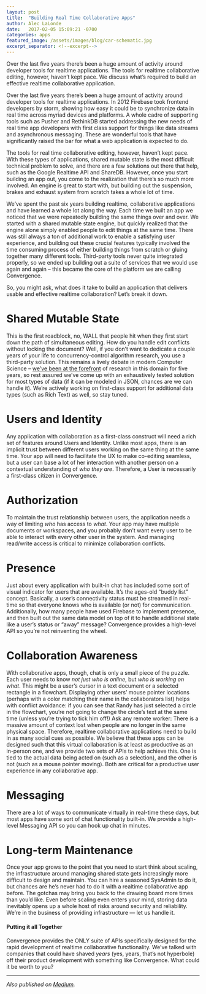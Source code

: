 ```yaml
---
layout: post
title:  "Building Real Time Collaborative Apps"
author: Alec LaLonde
date:   2017-02-05 15:09:21 -0700
categories: apps
featured_image: /assets/images/blog/car-schematic.jpg
excerpt_separator: <!--excerpt-->
---
```

Over the last five years there’s been a huge amount of activity around developer tools for realtime applications. The tools for realtime collaborative editing, however, haven’t kept pace. We discuss what’s required to build an effective realtime collaborative application.
<!--excerpt-->

Over the last five years there’s been a huge amount of activity around developer tools for realtime applications. In 2012 Firebase took frontend developers by storm, showing how easy it could be to synchronize data in real time across myriad devices and platforms. A whole cadre of supporting tools such as Pusher and RethinkDB started addressing the new needs of real time app developers with first class support for things like data streams and asynchronous messaging. These are wonderful tools that have significantly raised the bar for what a web application is expected to do.

The tools for real time collaborative editing, however, haven’t kept pace. With these types of applications, shared mutable state is the most difficult technical problem to solve, and there are a few solutions out there that help, such as the Google Realtime API and ShareDB. However, once you start building an app out, you come to the realization that there’s so much more involved. An engine is great to start with, but building out the suspension, brakes and exhaust system from scratch takes a whole lot of time.

We’ve spent the past six years building realtime, collaborative applications and have learned a whole lot along the way. Each time we built an app we noticed that we were repeatedly building the same things over and over. We started with a shared mutable state engine, but quickly realized that the engine alone simply enabled people to edit things at the same time. There was still always a ton of additional work to enable a satisfying user experience, and building out these crucial features typically involved the time consuming process of either building things from scratch or gluing together many different tools. Third-party tools never quite integrated properly, so we ended up building out a suite of services that we would use again and again – this became the core of the platform we are calling Convergence.

So, you might ask, what does it take to build an application that delivers usable and effective realtime collaboration? Let’s break it down.

# Shared Mutable State

This is the first roadblock, no, WALL that people hit when they first start down the path of simultaneous editing. How do you handle edit conflicts without locking the document? Well, if you don’t want to dedicate a couple years of your life to concurrency-control algorithm research, you use a third-party solution. This remains a lively debate in modern Computer Science – [we’ve been at the forefront](https://dl.acm.org/citation.cfm?id=2558861) of research in this domain for five years, so rest assured we’ve come up with an exhaustively tested solution for most types of data (if it can be modeled in JSON, chances are we can handle it). We’re actively working on first-class support for additional data types (such as Rich Text) as well, so stay tuned.

# Users and Identity

Any application with collaboration as a first-class construct will need a rich set of features around Users and Identity. Unlike most apps, there is an implicit trust between different users working on the same thing at the same time. Your app will need to facilitate the UX to make co-editing seamless, but a user can base a lot of her interaction with another person on a contextual understanding of _who they are_. Therefore, a User is necessarily a first-class citizen in Convergence.

# Authorization

To maintain the trust relationship between users, the application needs a way of limiting _who_ has access to _what_. Your app may have multiple documents or workspaces, and you probably don’t want every user to be able to interact with every other user in the system. And managing read/write access is critical to minimize collaboration conflicts.

# Presence

Just about every application with built-in chat has included some sort of visual indicator for users that are available. It’s the ages-old “buddy list” concept. Basically, a user’s connectivity status must be streamed in real-time so that everyone knows who is available (or not) for communication. Additionally, how many people have used Firebase to implement presence, and then built out the same data model on top of it to handle additional state like a user’s status or “away” message? Convergence provides a high-level API so you’re not reinventing the wheel.

# Collaboration Awareness

With collaborative apps, though, chat is only a small piece of the puzzle. Each user needs to know _not just who is online_, but _who is working on what_. This might be a user’s cursor in a text document or a selected rectangle in a flowchart. Displaying other users’ mouse pointer locations (perhaps with a color matching their name in the collaborators list) helps with conflict avoidance: if you can see that Randy has just selected a circle in the flowchart, you’re not going to change the circle’s text at the same time (unless you’re trying to tick him off!) Ask any remote worker: There is a massive amount of context lost when people are no longer in the same physical space. Therefore, realtime collaborative applications need to build in as many social cues as possible. We believe that these apps can be designed such that this virtual collaboration is at least as productive as an in-person one, and we provide two sets of APIs to help achieve this. One is tied to the actual data being acted on (such as a selection), and the other is not (such as a mouse pointer moving). Both are critical for a productive user experience in any collaborative app.

# Messaging

There are a lot of ways to communicate virtually in real-time these days, but most apps have some sort of chat functionality built-in. We provide a high-level Messaging API so you can hook up chat in minutes.

# Long-term Maintenance

Once your app grows to the point that you need to start think about scaling, the infrastructure around managing shared state gets increasingly more difficult to design and maintain. You can hire a seasoned SysAdmin to do it, but chances are he’s never had to do it with a realtime collaborative app before. The gotchas may bring you back to the drawing board more times than you’d like. Even before scaling even enters your mind, storing data inevitably opens up a whole host of risks around security and reliability. We’re in the business of providing infrastructure — let us handle it.

#### Putting it all Together

Convergence provides the ONLY suite of APIs specifically designed for the rapid development of realtime collaborative functionality. We’ve talked with companies that could have shaved _years_ (yes, years, that’s not hyperbole) off their product development with something like Convergence. What could it be worth to you?

* * *

_Also published on [Medium](https://medium.com/convergence-labs/building-realtime-collaborative-applications-214e253b6841)._